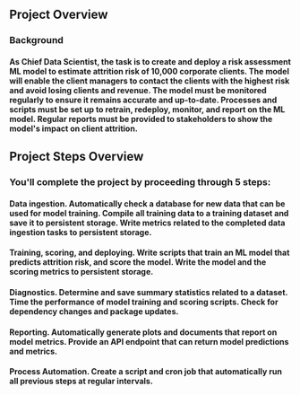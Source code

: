 ## Project Overview
### Background
#### As Chief Data Scientist, the task is to create and deploy a risk assessment ML model to estimate attrition risk of 10,000 corporate clients. The model will enable the client managers to contact the clients with the highest risk and avoid losing clients and revenue. The model must be monitored regularly to ensure it remains accurate and up-to-date. Processes and scripts must be set up to retrain, redeploy, monitor, and report on the ML model. Regular reports must be provided to stakeholders to show the model's impact on client attrition.

## Project Steps Overview
### You'll complete the project by proceeding through 5 steps:

#### Data ingestion. Automatically check a database for new data that can be used for model training. Compile all training data to a training dataset and save it to persistent storage. Write metrics related to the completed data ingestion tasks to persistent storage.
#### Training, scoring, and deploying. Write scripts that train an ML model that predicts attrition risk, and score the model. Write the model and the scoring metrics to persistent storage.
#### Diagnostics. Determine and save summary statistics related to a dataset. Time the performance of model training and scoring scripts. Check for dependency changes and package updates.
#### Reporting. Automatically generate plots and documents that report on model metrics. Provide an API endpoint that can return model predictions and metrics.
#### Process Automation. Create a script and cron job that automatically run all previous steps at regular intervals.
